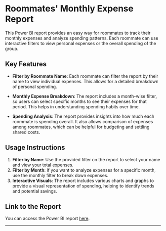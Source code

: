 # Roommates' Monthly Expense Report

This Power BI report provides an easy way for roommates to track their monthly expenses and analyze spending patterns. Each roommate can use interactive filters to view personal expenses or the overall spending of the group.

## Key Features

- **Filter by Roommate Name**: Each roommate can filter the report by their name to view individual expenses. This allows for a detailed breakdown of personal spending.
  
- **Monthly Expense Breakdown**: The report includes a month-wise filter, so users can select specific months to see their expenses for that period. This helps in understanding spending habits over time.

- **Spending Analysis**: The report provides insights into how much each roommate is spending overall. It also allows comparison of expenses among roommates, which can be helpful for budgeting and settling shared costs.

## Usage Instructions

1. **Filter by Name**: Use the provided filter on the report to select your name and view your total expenses.
2. **Filter by Month**: If you want to analyze expenses for a specific month, use the monthly filter to break down expenses.
3. **Interactive Visuals**: The report includes various charts and graphs to provide a visual representation of spending, helping to identify trends and potential savings.

## Link to the Report

You can access the Power BI report [here](https://app.powerbi.com/view?r=eyJrIjoiNjcwMjdjY2EtZmZhNi00NTUxLTg3ODMtZjIyYzUyMDRlNGZlIiwidCI6ImFjNzllNWE4LWUwZTQtNDM0Yi1hMjkyLTJjODliNWMyODM2NiIsImMiOjF9).

---
